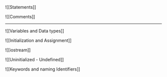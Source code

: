 
![[Statements]]


![[Comments]]
***
![[Variables and Data types]]


![[Initialization and Assignment]]

![[iostream]]

![[Uninitialized - Undefined]]

![[Keywords and naming Identifiers]]

